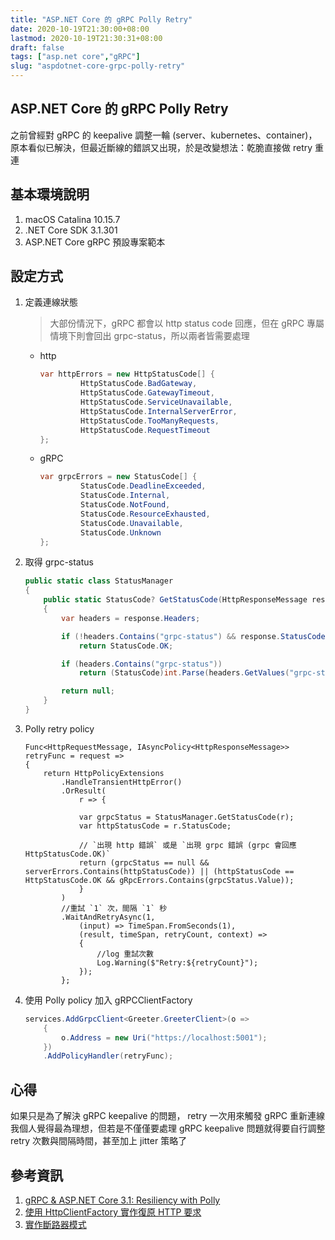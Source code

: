 ```yaml
---
title: "ASP.NET Core 的 gRPC Polly Retry"
date: 2020-10-19T21:30:00+08:00
lastmod: 2020-10-19T21:30:31+08:00
draft: false
tags: ["asp.net core","gRPC"]
slug: "aspdotnet-core-grpc-polly-retry"
---
```


## ASP.NET Core 的 gRPC Polly Retry

之前曾經對 gRPC 的 keepalive 調整一輪 (server、kubernetes、container)，原本看似已解決，但最近斷線的錯誤又出現，於是改變想法：乾脆直接做 retry 重連

## 基本環境說明

1. macOS Catalina 10.15.7
2. .NET Core SDK 3.1.301
3. ASP.NET Core gRPC 預設專案範本

## 設定方式

1. 定義連線狀態

    > 大部份情況下，gRPC 都會以 http status code 回應，但在 gRPC 專屬情境下則會回出 grpc-status，所以兩者皆需要處理

    - http

        ```cs
        var httpErrors = new HttpStatusCode[] {
                 HttpStatusCode.BadGateway,
                 HttpStatusCode.GatewayTimeout,
                 HttpStatusCode.ServiceUnavailable,
                 HttpStatusCode.InternalServerError,
                 HttpStatusCode.TooManyRequests,
                 HttpStatusCode.RequestTimeout
        };
        ```

    - gRPC

        ```cs
        var grpcErrors = new StatusCode[] {
                 StatusCode.DeadlineExceeded,
                 StatusCode.Internal,
                 StatusCode.NotFound,
                 StatusCode.ResourceExhausted,
                 StatusCode.Unavailable,
                 StatusCode.Unknown
        };
        ```

2. 取得 grpc-status

    ```cs
    public static class StatusManager
    {
        public static StatusCode? GetStatusCode(HttpResponseMessage response)
        {
            var headers = response.Headers;

            if (!headers.Contains("grpc-status") && response.StatusCode == HttpStatusCode.OK)
                return StatusCode.OK;

            if (headers.Contains("grpc-status"))
                return (StatusCode)int.Parse(headers.GetValues("grpc-status").First());

            return null;
        }
    }
    ```

3. Polly retry policy

    ```cs
    Func<HttpRequestMessage, IAsyncPolicy<HttpResponseMessage>> retryFunc = request =>
    {
        return HttpPolicyExtensions
            .HandleTransientHttpError()
            .OrResult(
                r => {

                var grpcStatus = StatusManager.GetStatusCode(r);
                var httpStatusCode = r.StatusCode;

                // `出現 http 錯誤` 或是 `出現 grpc 錯誤 (grpc 會回應 HttpStatusCode.OK)`
                return (grpcStatus == null && serverErrors.Contains(httpStatusCode)) || (httpStatusCode == HttpStatusCode.OK && gRpcErrors.Contains(grpcStatus.Value));
                }
            )
            //重試 `1` 次，間隔 `1` 秒
            .WaitAndRetryAsync(1,
                (input) => TimeSpan.FromSeconds(1),
                (result, timeSpan, retryCount, context) =>
                {
                    //log 重試次數
                    Log.Warning($"Retry:${retryCount}");
                });
            };
    ```

4. 使用 Polly policy 加入 gRPCClientFactory

    ```cs
    services.AddGrpcClient<Greeter.GreeterClient>(o =>
        {
            o.Address = new Uri("https://localhost:5001");
        })
        .AddPolicyHandler(retryFunc);
    ```

## 心得

如果只是為了解決 gRPC keepalive 的問題， retry 一次用來觸發 gRPC 重新連線我個人覺得最為理想，但若是不僅僅要處理 gRPC keepalive 問題就得要自行調整 retry 次數與間隔時間，甚至加上 jitter 策略了

## 參考資訊

1. [gRPC & ASP.NET Core 3.1: Resiliency with Polly](https://anthonygiretti.com/2020/03/31/grpc-asp-net-core-3-1-resiliency-with-polly/)
2. [使用 HttpClientFactory 實作復原 HTTP 要求](https://docs.microsoft.com/zh-tw/dotnet/architecture/microservices/implement-resilient-applications/use-httpclientfactory-to-implement-resilient-http-requests?WT.mc_id=DOP-MVP-5002594)
3. [實作斷路器模式](https://docs.microsoft.com/zh-tw/dotnet/architecture/microservices/implement-resilient-applications/implement-circuit-breaker-pattern?WT.mc_id=DOP-MVP-5002594)
